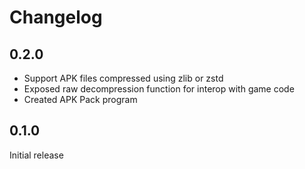 # Changelog

## 0.2.0

- Support APK files compressed using zlib or zstd
- Exposed raw decompression function for interop with game code
- Created APK Pack program

## 0.1.0

Initial release